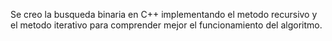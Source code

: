Se creo la busqueda binaria en C++ implementando el metodo recursivo y el metodo iterativo para comprender mejor el funcionamiento del algoritmo.